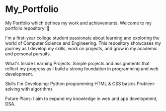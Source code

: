 # My_Portfolio
My Portfolio which defines my work and achievements.
Welcome to my portfolio repository! 🚀

I'm a first-year college student passionate about learning and exploring the world of Computer Science and Engineering. This repository showcases my journey as I develop my skills, work on projects, and grow in my academic and personal pursuits.

What's Inside
Learning Projects: Simple projects and assignments that reflect my progress as I build a strong foundation in programming and web development.

Skills I'm Developing:
 Python programming
 HTML & CSS basics
 Problem-solving with algorithms
 
Future Plans: I aim to expand my knowledge in web and app development, DSA.



